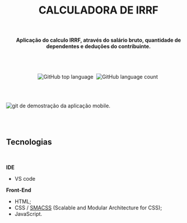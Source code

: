 <h1 align='center'>CALCULADORA DE IRRF</h1>
<br>
<h4 align='center' >Aplicação do calculo IRRF, através do salário bruto, quantidade de dependentes e deduções do contribuinte.</h4>

<br>
<br>

<p align='center'>
    <img alt="GitHub top language" src="https://img.shields.io/github/languages/top/Eliel504/WebApplicationsChallenges?style=flat-square">&nbsp
    <img alt="GitHub language count" src="https://img.shields.io/github/languages/count/Eliel504/WebApplicationsChallenges?style=flat-square">&nbsp
</p>

<br>
<br>


<!-- <h1 align='center' >
    Desktop
</h1> -->
<p>
<img src="./design/page/gif/desktop/calculadora_desktop.gif" alt='git de demostração da aplicação mobile.' />
</p>

<!-- 
<br>

<h1 align='center'>
    Mobile
    <img alt='git de demostração da aplicação desktop.' src="./design/page/gif/mobile/calculadora_mobile.gif"/>
</h1> -->

<br>
<br>

## Tecnologias

<br>
    
**IDE**

- VS code

**Front-End**

- HTML;
- CSS / [SMACSS](http://smacss.com/) (Scalable and Modular Architecture for CSS);
- JavaScript.

